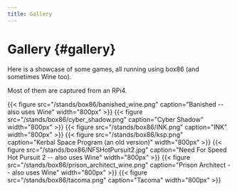```yaml
---
title: Gallery
---
```

# Gallery {#gallery}

Here is a showcase of some games, all running using box86 (and sometimes Wine too).

Most of them are captured from an RPi4.

{{< figure src="/stands/box86/banished_wine.png" caption="Banished -- also uses Wine" width="800px" >}}
{{< figure src="/stands/box86/cyber_shadow.png" caption="Cyber Shadow" width="800px" >}}
{{< figure src="/stands/box86/INK.png" caption="INK" width="800px" >}}
{{< figure src="/stands/box86/ksp.png" caption="Kerbal Space Program (an old version)" width="800px" >}}
{{< figure src="/stands/box86/NFSHotPursuit2.jpg" caption="Need For Speed Hot Pursuit 2 -- also uses Wine" width="800px" >}}
{{< figure src="/stands/box86/prison_architect_wine.png" caption="Prison Architect -- also uses Wine" width="800px" >}}
{{< figure src="/stands/box86/tacoma.png" caption="Tacoma" width="800px" >}}
